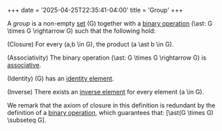 +++
date = '2025-04-25T22:35:41-04:00'
title = 'Group'
+++

A _group_ is a non-empty [set](/zettelkasten/posts/set_theory/set)
\(G\) together with a [binary operation](/zettelkasten/posts/algebra/binary_operation)
\(\ast: G \times G \rightarrow G\) such that the following hold:

(Closure) For every \(a,b \in G\), the product \(a \ast b \in G\).

(Associativity) The binary operation \(\ast: G \times G \rightarrow G\) is
[associative](/zettelkasten/posts/algebra/associative).

(Identity) \(G\) has an [identity
element](/zettelkasten/posts/algebra/identity_element).

(Inverse) There exists an [inverse
element](/zettelkasten/posts/algebra/inverse_element) for every
element \(a \in G\).

We remark that the axiom of closure in this definition is redundant
by the definition of a [binary
operation](/zettelkasten/posts/algebra/binary_operation), which
guarantees that: \[\ast(G \times G) \subseteq G\].
